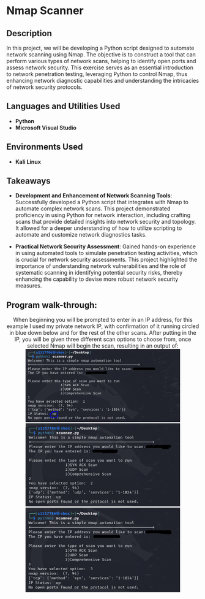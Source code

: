 <h1>Nmap Scanner</h1>


<h2>Description</h2>
In this project, we will be developing a Python script designed to automate network scanning using Nmap. The objective is to construct a tool that can perform various types of network scans, helping to identify open ports and assess network security. This exercise serves as an essential introduction to network penetration testing, leveraging Python to control Nmap, thus enhancing network diagnostic capabilities and understanding the intricacies of network security protocols. <br />


<h2>Languages and Utilities Used</h2>

- <b>Python</b>
- <b>Microsoft Visual Studio</b> 

<h2>Environments Used </h2>

- <b>Kali Linux</b> 

<h2>Takeaways</h2>

- <b>Development and Enhancement of Network Scanning Tools</b>: Successfully developed a Python script that integrates with Nmap to automate complex network scans. This project demonstrated proficiency in using Python for network interaction, including crafting scans that provide detailed insights into network security and topology. It allowed for a deeper understanding of how to utilize scripting to automate and customize network diagnostics tasks.

- <b>Practical Network Security Assessment</b>: Gained hands-on experience in using automated tools to simulate penetration testing activities, which is crucial for network security assessments. This project highlighted the importance of understanding network vulnerabilities and the role of systematic scanning in identifying potential security risks, thereby enhancing the capability to devise more robust network security measures.


<h2>Program walk-through:</h2>

<p align="center">
When beginning you will be prompted to enter in an IP address, for this example I used my private network IP, with confirmation of it running circled in blue down below and for the rest of the other scans. After putting in the IP, you will be given three different scan options to choose from, once selected Nmap will begin the scan, resulting in an output of: <br/>
<img src="syn ack scan.PNG" height="80%" width="80%" alt="Disk Sanitization Steps"/>
<img src="udp scan.PNG" height="80%" width="80%" alt="Disk Sanitization Steps"/>
<img src="comprehensive scan.PNG" height="80%" width="80%" alt="Disk Sanitization Steps"/>
<br />









</p>


<!--
 ```diff
- text in red
+ text in green
! text in orange
# text in gray
@@ text in purple (and bold)@@
```
--!>
